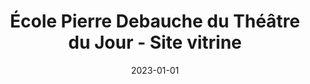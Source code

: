 ---
title: 'École Pierre Debauche du Théâtre du Jour - Site vitrine'
date: 2023-01-01
tags: []
categories: realisations
image: /images/realisations/ecole-pierre-debauche-du-theatre-du-jour-site-vitrine/featured-image.png
---